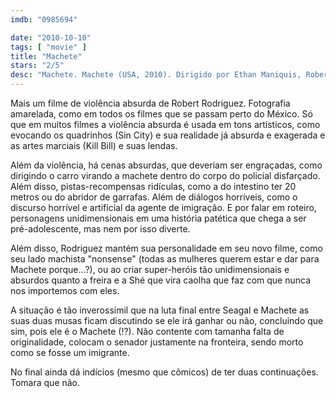 ```yaml
---
imdb: "0985694"

date: "2010-10-10"
tags: [ "movie" ]
title: "Machete"
stars: "2/5"
desc: "Machete. Machete (USA, 2010). Dirigido por Ethan Maniquis, Robert Rodriguez. Escrito por Robert Rodriguez, Álvaro Rodríguez. Com Danny Trejo, Robert De Niro, Jessica Alba, Steven Seagal, Michelle Rodriguez, Jeff Fahey, Cheech Marin, Don Johnson, Shea Whigham."
---
```

Mais um filme de violência absurda de Robert Rodriguez. Fotografia amarelada, como em todos os filmes que se passam perto do México. Só que em muitos filmes a violência absurda é usada em tons artísticos, como evocando os quadrinhos (Sin City) e sua realidade já absurda e exagerada e as artes marciais (Kill Bill) e suas lendas.

Além da violência, há cenas absurdas, que deveriam ser engraçadas, como dirigindo o carro virando a machete dentro do corpo do policial disfarçado. Além disso, pistas-recompensas ridículas, como a do intestino ter 20 metros ou do abridor de garrafas. Além de diálogos horríveis, como o discurso horrível e artificial da agente de imigração. E por falar em roteiro, personagens unidimensionais em uma história patética que chega a ser pré-adolescente, mas nem por isso diverte.

Além disso, Rodriguez mantém sua personalidade em seu novo filme, como seu lado machista "nonsense" (todas as mulheres querem estar e dar para Machete porque...?), ou ao criar super-heróis tão unidimensionais e absurdos quanto a freira e a Shé que vira caolha que faz com que nunca nos importemos com eles.

A situação é tão inverossímil que na luta final entre Seagal e Machete as suas duas musas ficam discutindo se ele irá ganhar ou não, concluindo que sim, pois ele é o Machete (!?). Não contente com tamanha falta de originalidade, colocam o senador justamente na fronteira, sendo morto como se fosse um imigrante. 

No final ainda dá indícios (mesmo que cômicos) de ter duas continuações. Tomara que não.
